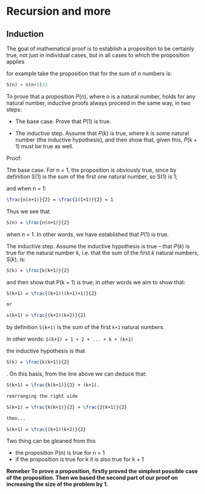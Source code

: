 
# Recursion and more

## Induction

The goal of mathematical proof is to establish a proposition to be certainly true, not just in individual cases, but in all cases to which the proposition applies

for example take the proposition that for the sum of _n_ numbers is:

``` python
S(n) = n(n+1)/2
```

To prove that a proposition _P_(_n_), where n is a natural number, holds for any natural number, inductive proofs always proceed in the same way, in two steps:

- The base case. Prove that _P_(1) is true.

- The inductive step. Assume that _P_(_k_) is true, where _k_ is some natural number (the inductive hypothesis), and then show that, given this, _P_(_k_ + 1) must be true as well.

Proof:

The base case. For n = 1, the proposition is obviously true, since by definition S(1) is the sum of the first one natural number, so S(1) is 1;

and when n = 1:

```tex
\frac{n(n+1)}{2} = \frac{1(1+1)}{2} = 1
```

Thus we see that

```tex
S(n) = \frac{n(n+1)}{2}
```

when _n_ = 1. In other words, we have established that _P_(1) is true.

The inductive step. Assume the inductive hypothesis is true – that _P_(_k_) is true for the natural number k, i.e. that the sum of the first _k_ natural numbers, _S_(_k_), is:

```tex
S(k) = \frac{k(k+1)}{2}
```

and then show that P(k + 1) is true; in other words we aim to show that:

```tex
S(k+1) = \frac{(k+1)((k+1)+1)}{2}

or

s(k+1) = \frac{(k+1)(k+2)}{2}
```

by definition  ```S(k+1)``` is the sum of the first ```k+1``` natural numbers. 

In other words:
```S(k+1) = 1 + 2 + ... + k + (k+1)```

the  inductive hypothesis is that

```tex
S(k) = \frac{k(k+1)}{2}
```

 . On this basis, from the line above we can deduce that:

 ``` tex
S(k+1) = \frac{k(k+1)}{2} + (k+1).

rearranging the right side

S(k+1) = \frac{k(k+1)}{2} + \frac{2(k+1)}{2}

then...

S(k+1) = \frac{(k+1)(k+2)}{2}
 ```

Two thing can be gleaned from this

- the proposition P(n) is true for n = 1
- if the proposition is true for k it is also true for k + 1

**Remeber To prove a proposition, firstly proved the simplest possible case of the proposition. Then we based the second part of our proof on increasing the size of the problem by 1.**
